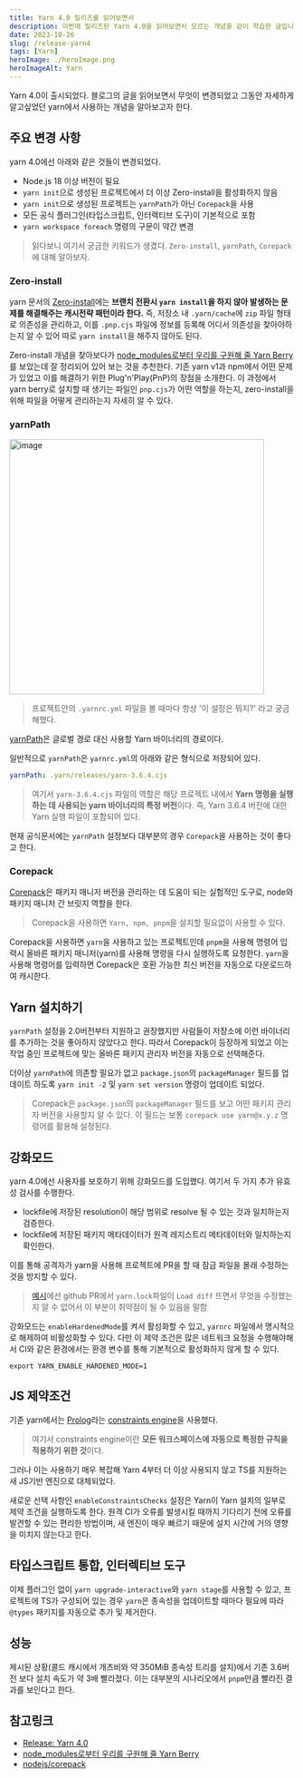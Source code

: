 ```yaml
---
title: Yarn 4.0 릴리즈를 읽어보면서
description: 이번에 릴리즈된 Yarn 4.0을 읽어보면서 모르는 개념을 같이 학습한 글입니다.
date: 2023-10-26
slug: /release-yarn4
tags: [Yarn]
heroImage: ./heroImage.png
heroImageAlt: Yarn
---
```


<!-- 썸네일 -->

>


<!-- 본문 -->

Yarn 4.0이 출시되었다. 블로그의 글을 읽어보면서 무엇이 변경되었고 그동안 자세하게 알고싶었던 yarn에서 사용하는 개념을 알아보고자 한다.

## 주요 변경 사항

yarn 4.0에선 아래와 같은 것들이 변경되었다.

- Node.js 18 이상 버전이 필요
- `yarn init`으로 생성된 프로젝트에서 더 이상 Zero-install을 활성화하지 않음
- `yarn init`으로 생성된 프로젝트는 `yarnPath`가 아닌 `Corepack`을 사용
- 모든 공식 플러그인(타입스크립트, 인터랙티브 도구)이 기본적으로 포함
- `yarn workspace foreach` 명령의 구문이 약간 변경


> 읽다보니 여기서 궁금한 키워드가 생겼다. `Zero-install`, `yarnPath`, `Corepack`에 대해 알아보자.

### Zero-install

yarn 문서의 [Zero-install](https://yarnpkg.com/features/caching#zero-installs)에는 **브랜치 전환시 `yarn install`을 하지 않아 발생하는 문제를 해결해주는 캐시전략 패턴이라 한다.** 즉, 저장소 내 `.yarn/cache`에 `zip` 파일 형태로 의존성을 관리하고, 이를 `.pnp.cjs` 파일에 정보를 등록해 어디서 의존성을 찾아야하는지 알 수 있어 따로 `yarn install`을 해주지 않아도 된다.

Zero-install 개념을 찾아보다가 [node_modules로부터 우리를 구원해 줄 Yarn Berry](https://toss.tech/article/node-modules-and-yarn-berry)를 보았는데 잘 정리되어 있어 보는 것을 추천한다. 기존 yarn v1과 npm에서 어떤 문제가 있었고 이를 해결하기 위한 Plug'n'Play(PnP)의 장점을 소개한다. 이 과정에서 yarn berry로 설치할 때 생기는 파일인 `pnp.cjs`가 어떤 역할을 하는지, zero-install을 위해 파일을 어떻게 관리하는지 자세히 알 수 있다.

### yarnPath

<img width="450" alt="image" src="https://github.com/hustle-dev/hustle-dev.github.io/assets/53992007/a2090c25-f1c5-46e1-b2f9-9ea96d18a73e">

> 프로젝트안의 `.yarnrc.yml` 파일을 볼 때마다 항상 '이 설정은 뭐지?' 라고 궁금해했다. 

[yarnPath](https://yarnpkg.com/configuration/yarnrc#yarnPath)은 글로벌 경로 대신 사용할 Yarn 바이너리의 경로이다.

일반적으로 `yarnPath`은 `yarnrc.yml`의 아래와 같은 형식으로 저장되어 있다.

```yml
yarnPath: .yarn/releases/yarn-3.6.4.cjs
```

> 여기서 `yarn-3.6.4.cjs` 파일의 역할은 해당 프로젝트 내에서 **Yarn 명령을 실행하는 데 사용되는 yarn 바이너리의 특정 버전**이다. 즉, Yarn 3.6.4 버전에 대한 Yarn 실행 파일이 포함되어 있다.


현재 공식문서에는 `yarnPath` 설정보다 대부분의 경우 `Corepack`을 사용하는 것이 좋다고 한다.


### Corepack

[Corepack](https://nodejs.org/api/corepack.html)은 패키지 매니저 버전을 관리하는 데 도움이 되는 실험적인 도구로, node와 패키지 매니저 간 브릿지 역할을 한다. 

> Corepack을 사용하면 `Yarn, npm, pnpm`을 설치할 필요없이 사용할 수 있다.

Corepack을 사용하면 `yarn`을 사용하고 있는 프로젝트인데 `pnpm`을 사용해 명령어 입력시 올바른 패키지 매니저(yarn)를 사용해 명령을 다시 실행하도록 요청한다. `yarn`을 사용해 명령어를 입력하면 Corepack은 호환 가능한 최신 버전을 자동으로 다운로드하여 캐시한다.


## Yarn 설치하기

`yarnPath` 설정을 2.0버전부터 지원하고 권장했지만 사람들이 저장소에 이런 바이너리를 추가하는 것을 좋아하지 않았다고 한다. 따라서 Corepack이 등장하게 되었고 이는 작업 중인 프로젝트에 맞는 올바른 패키지 관리자 버전을 자동으로 선택해준다.

더이상 `yarnPath`에 의존할 필요가 없고 `package.json`의 `packageManager` 필드를 업데이트 하도록 `yarn init -2` 및 `yarn set version` 명령이 업데이트 되었다.


> Corepack은 `package.json`의 `packageManager` 필드를 보고 어떤 패키지 관리자 버전을 사용할지 알 수 있다. 이 필드는 보통 `corepack use yarn@x.y.z` 명령어를 활용해 설정된다.


## 강화모드

yarn 4.0에선 사용자를 보호하기 위해 강화모드를 도입했다. 여기서 두 가지 추가 유효성 검사를 수행한다.

- lockfile에 저장된 resolution이 해당 범위로 resolve 될 수 있는 것과 일치하는지 검증한다.
- lockfile에 저장된 패키지 메타데이터가 원격 레지스트리 메타데이터와 일치하는지 확인한다.

이를 통해 공격자가 yarn을 사용해 프로젝트에 PR을 할 때 잠금 파일을 몰래 수정하는 것을 방지할 수 있다.

> [예시](https://snyk.io/blog/why-npm-lockfiles-can-be-a-security-blindspot-for-injecting-malicious-modules/)에선 github PR에서 `yarn.lock`파일이 `Load diff` 뜨면서 무엇을 수정했는지 알 수 없어서 이 부분이 취약점이 될 수 있음을 말함 

강화모드는 `enableHardenedMode`를 켜서 활성화할 수 있고, `yarnrc` 파일에서 명시적으로 해제하여 비활성화할 수 있다. 다만 이 제약 조건은 많은 네트워크 요청을 수행해야해서 CI와 같은 환경에서는 환경 변수를 통해 기본적으로 활성화하지 않게 할 수 있다.

```
export YARN_ENABLE_HARDENED_MODE=1
```

## JS 제약조건

기존 yarn에서는 [Prolog](https://en.wikipedia.org/wiki/Prolog#Rules_and_facts)라는 [constraints engine](https://yarnpkg.com/features/constraints)을 사용했다.

> 여기서 constraints engine이란 **모든 워크스페이스에 자동으로 특정한 규칙을 적용하기 위한 것**이다.

그러나 이는 사용하기 매우 복잡해 Yarn 4부터 더 이상 사용되지 않고 TS를 지원하는 새 JS기반 엔진으로 대체되었다. 

새로운 선택 사항인 `enableConstraintsChecks` 설정은 Yarn이 Yarn 설치의 일부로 제약 조건을 실행하도록 한다. 원격 CI가 오류를 발생시킬 때까지 기다리기 전에 오류를 발견할 수 있는 편리한 방법이며, 새 엔진이 매우 빠르기 때문에 설치 시간에 거의 영향을 미치지 않는다고 한다.


## 타입스크립트 통합, 인터렉티브 도구

이제 플러그인 없이 `yarn upgrade-interactive`와 `yarn stage`를 사용할 수 있고, 프로젝트에 TS가 구성되어 있는 경우 `yarn`은 종속성을 업데이트할 때마다 필요에 따라 `@types` 패키지를 자동으로 추가 및 제거한다.


## 성능

제시된 상황(콜드 캐시에서 개츠비와 약 350MiB 종속성 트리를 설치)에서 기존 3.6버전 보다 설치 속도가 약 3배 빨라졌다. 이는 대부분의 시나리오에서 `pnpm`만큼 빨라진 결과를 보인다고 한다.



## 참고링크

- [Release: Yarn 4.0](https://yarnpkg.com/blog/release/4.0)
- [node_modules로부터 우리를 구원해 줄 Yarn Berry](https://toss.tech/article/node-modules-and-yarn-berry)
- [nodejs/corepack](https://github.com/nodejs/corepack)



